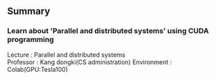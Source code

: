 ## Summary
### Learn about 'Parallel and distributed systems' using CUDA programming

Lecture : Parallel and distributed systems<br>
Professor : Kang dongki(CS administration)
Environment : Colab(GPU:Tesla100)

